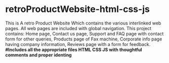 # retroProductWebsite-html-css-js
This is A retro Product Website Which contains the various interlinked web pages.
All web pages are included with global navigation.
This project contains:
Home page,
Contact us page,
Support and FAQ page with contact form for other queries,
Products page of Fax machine,
Corporate info page having company information,
Reviews page with a form for feedback.
**#Includes all the appropriate files HTML CSS JS with thoughtful comments and proper identing**

